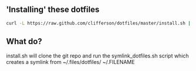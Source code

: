 ## 'Installing' these dotfiles

```bash
curl -L https://raw.github.com/clifferson/dotfiles/master/install.sh | sh
```

## What do?
install.sh will clone the git repo and run the symlink_dotfiles.sh script which
creates a symlink from ~/.files/dotfiles/<FILENAME> ~/.FILENAME
